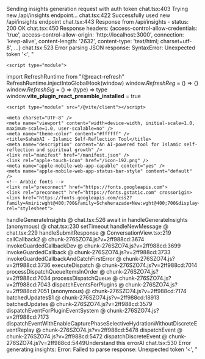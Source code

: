 Sending insights generation request with auth token
chat.tsx:403 Trying new /api/insights endpoint...
chat.tsx:422 Successfully used new /api/insights endpoint
chat.tsx:443 Response from /api/insights - status: 200 OK
chat.tsx:450 Response headers: {access-control-allow-credentials: 'true', access-control-allow-origin: 'http://localhost:3000', connection: 'keep-alive', content-length: '2632', content-type: 'text/html; charset=utf-8', …}
chat.tsx:523 Error parsing JSON response: SyntaxError: Unexpected token '<', "<!DOCTYPE "... is not valid JSON
handleGenerateInsights @ chat.tsx:523
await in handleGenerateInsights
(anonymous) @ chat.tsx:230
setTimeout
handleNewMessage @ chat.tsx:229
handleSubmitResponse @ ConversationView.tsx:219
callCallback2 @ chunk-276SZO74.js?v=2ff988cd:3674
invokeGuardedCallbackDev @ chunk-276SZO74.js?v=2ff988cd:3699
invokeGuardedCallback @ chunk-276SZO74.js?v=2ff988cd:3733
invokeGuardedCallbackAndCatchFirstError @ chunk-276SZO74.js?v=2ff988cd:3736
executeDispatch @ chunk-276SZO74.js?v=2ff988cd:7014
processDispatchQueueItemsInOrder @ chunk-276SZO74.js?v=2ff988cd:7034
processDispatchQueue @ chunk-276SZO74.js?v=2ff988cd:7043
dispatchEventsForPlugins @ chunk-276SZO74.js?v=2ff988cd:7051
(anonymous) @ chunk-276SZO74.js?v=2ff988cd:7174
batchedUpdates$1 @ chunk-276SZO74.js?v=2ff988cd:18913
batchedUpdates @ chunk-276SZO74.js?v=2ff988cd:3579
dispatchEventForPluginEventSystem @ chunk-276SZO74.js?v=2ff988cd:7173
dispatchEventWithEnableCapturePhaseSelectiveHydrationWithoutDiscreteEventReplay @ chunk-276SZO74.js?v=2ff988cd:5478
dispatchEvent @ chunk-276SZO74.js?v=2ff988cd:5472
dispatchDiscreteEvent @ chunk-276SZO74.js?v=2ff988cd:5449Understand this errorAI
chat.tsx:526 Raw response text: <!DOCTYPE html>
<html lang="en">
  <head>
    <style data-vite-theme="" data-inject-first="">:root {
      --background: 0 0% 100%;
--foreground: 20 14.3% 4.1%;
--muted: 60 4.8% 95.9%;
--muted-foreground: 25 5.3% 44.7%;
--popover: 0 0% 100%;
--popover-foreground: 20 14.3% 4.1%;
--card: 0 0% 100%;
--card-foreground: 20 14.3% 4.1%;
--border: 20 5.9% 90%;
--input: 20 5.9% 90%;
--primary: 142 76% 36%;
--primary-foreground: 127 38% 98%;
--secondary: 60 4.8% 95.9%;
--secondary-foreground: 24 9.8% 10%;
--accent: 60 4.8% 95.9%;
--accent-foreground: 24 9.8% 10%;
--destructive: 0 84.2% 60.2%;
--destructive-foreground: 60 9.1% 97.8%;
--ring: 20 14.3% 4.1%;
--radius: 0.5rem;
  }
  .dark {
      --background: 240 10% 3.9%;
--foreground: 0 0% 98%;
--muted: 240 3.7% 15.9%;
--muted-foreground: 240 5% 64.9%;
--popover: 240 10% 3.9%;
--popover-foreground: 0 0% 98%;
--card: 240 10% 3.9%;
--card-foreground: 0 0% 98%;
--border: 240 3.7% 15.9%;
--input: 240 3.7% 15.9%;
--primary: 142 76% 36%;
--primary-foreground: 127 38% 98%;
--secondary: 240 3.7% 15.9%;
--secondary-foreground: 0 0% 98%;
--accent: 240 3.7% 15.9%;
--accent-foreground: 0 0% 98%;
--destructive: 0 62.8% 30.6%;
--destructive-foreground: 0 0% 98%;
--ring: 240 4.9% 83.9%;
--radius: 0.5rem;
  }</style>

    <script type="module">
import RefreshRuntime from "/@react-refresh"
RefreshRuntime.injectIntoGlobalHook(window)
window.$RefreshReg$ = () => {}
window.$RefreshSig$ = () => (type) => type
window.__vite_plugin_react_preamble_installed__ = true
</script>

    <script type="module" src="/@vite/client"></script>

    <meta charset="UTF-8" />
    <meta name="viewport" content="width=device-width, initial-scale=1.0, maximum-scale=1.0, user-scalable=no" />
    <meta name="theme-color" content="#ffffff" />
    <title>SahabAI - Islamic Self-Reflection Tool</title>
    <meta name="description" content="An AI-powered tool for Islamic self-reflection and spiritual growth" />
    <link rel="manifest" href="/manifest.json" />
    <link rel="apple-touch-icon" href="/icon-192.png" />
    <meta name="apple-mobile-web-app-capable" content="yes" />
    <meta name="apple-mobile-web-app-status-bar-style" content="default" />
    <!-- Arabic fonts -->
    <link rel="preconnect" href="https://fonts.googleapis.com">
    <link rel="preconnect" href="https://fonts.gstatic.com" crossorigin>
    <link href="https://fonts.googleapis.com/css2?family=Amiri:wght@400;700&family=Scheherazade+New:wght@400;700&display=swap" rel="stylesheet">
  </head>
  <body>
    <div id="root"></div>
    <script type="module" src="/src/main.tsx?v=2RqJOAVzZyBGKn1Oi-Buf"></script>
  </body>
</html>
handleGenerateInsights @ chat.tsx:526
await in handleGenerateInsights
(anonymous) @ chat.tsx:230
setTimeout
handleNewMessage @ chat.tsx:229
handleSubmitResponse @ ConversationView.tsx:219
callCallback2 @ chunk-276SZO74.js?v=2ff988cd:3674
invokeGuardedCallbackDev @ chunk-276SZO74.js?v=2ff988cd:3699
invokeGuardedCallback @ chunk-276SZO74.js?v=2ff988cd:3733
invokeGuardedCallbackAndCatchFirstError @ chunk-276SZO74.js?v=2ff988cd:3736
executeDispatch @ chunk-276SZO74.js?v=2ff988cd:7014
processDispatchQueueItemsInOrder @ chunk-276SZO74.js?v=2ff988cd:7034
processDispatchQueue @ chunk-276SZO74.js?v=2ff988cd:7043
dispatchEventsForPlugins @ chunk-276SZO74.js?v=2ff988cd:7051
(anonymous) @ chunk-276SZO74.js?v=2ff988cd:7174
batchedUpdates$1 @ chunk-276SZO74.js?v=2ff988cd:18913
batchedUpdates @ chunk-276SZO74.js?v=2ff988cd:3579
dispatchEventForPluginEventSystem @ chunk-276SZO74.js?v=2ff988cd:7173
dispatchEventWithEnableCapturePhaseSelectiveHydrationWithoutDiscreteEventReplay @ chunk-276SZO74.js?v=2ff988cd:5478
dispatchEvent @ chunk-276SZO74.js?v=2ff988cd:5472
dispatchDiscreteEvent @ chunk-276SZO74.js?v=2ff988cd:5449Understand this errorAI
chat.tsx:530 Error generating insights: Error: Failed to parse response: Unexpected token '<', "<!DOCTYPE "... is not valid JSON
    at handleGenerateInsights (chat.tsx:527:15)